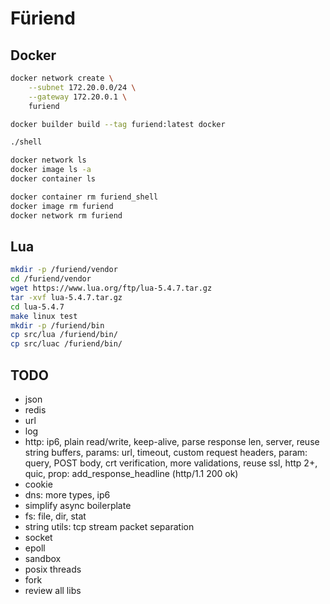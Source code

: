 # Füriend

## Docker

```sh
docker network create \
    --subnet 172.20.0.0/24 \
    --gateway 172.20.0.1 \
    furiend

docker builder build --tag furiend:latest docker

./shell

docker network ls
docker image ls -a
docker container ls

docker container rm furiend_shell
docker image rm furiend
docker network rm furiend
```

## Lua

```sh
mkdir -p /furiend/vendor
cd /furiend/vendor
wget https://www.lua.org/ftp/lua-5.4.7.tar.gz
tar -xvf lua-5.4.7.tar.gz
cd lua-5.4.7
make linux test
mkdir -p /furiend/bin
cp src/lua /furiend/bin/
cp src/luac /furiend/bin/
```

## TODO

- json
- redis
- url
- log
- http: ip6, plain read/write, keep-alive, parse response len, server,
    reuse string buffers, params: url, timeout, custom request headers,
    param: query, POST body, crt verification, more validations, reuse ssl,
    http 2+, quic, prop: add_response_headline (http/1.1 200 ok)
- cookie
- dns: more types, ip6
- simplify async boilerplate
- fs: file, dir, stat
- string utils: tcp stream packet separation
- socket
- epoll
- sandbox
- posix threads
- fork
- review all libs
